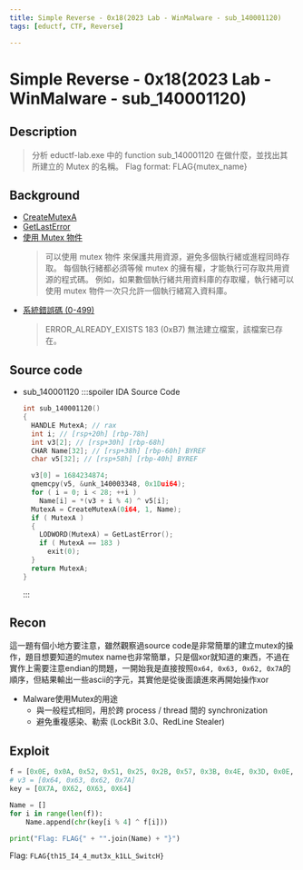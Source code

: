 ```yaml
---
title: Simple Reverse - 0x18(2023 Lab - WinMalware - sub_140001120)
tags: [eductf, CTF, Reverse]

---
```


# Simple Reverse - 0x18(2023 Lab - WinMalware - sub_140001120)
## Description
> 分析 eductf-lab.exe 中的 function sub_140001120 在做什麼，並找出其所建立的 Mutex 的名稱。
> Flag format: FLAG{mutex_name}
## Background
* [CreateMutexA](https://learn.microsoft.com/zh-tw/windows/win32/api/synchapi/nf-synchapi-createmutexa)
* [GetLastError](https://learn.microsoft.com/zh-tw/windows/win32/api/errhandlingapi/nf-errhandlingapi-getlasterror)
* [使用 Mutex 物件](https://learn.microsoft.com/zh-tw/windows/win32/sync/using-mutex-objects)
    > 可以使用 mutex 物件 來保護共用資源，避免多個執行緒或進程同時存取。 每個執行緒都必須等候 mutex 的擁有權，才能執行可存取共用資源的程式碼。 例如，如果數個執行緒共用資料庫的存取權，執行緒可以使用 mutex 物件一次只允許一個執行緒寫入資料庫。
* [系統錯誤碼 (0-499)](https://learn.microsoft.com/zh-tw/windows/win32/debug/system-error-codes--0-499-)
    > ERROR_ALREADY_EXISTS
    > 183 (0xB7)
    > 無法建立檔案，該檔案已存在。
## Source code
* sub_140001120
    :::spoiler IDA Source Code
    ```cpp
    int sub_140001120()
    {    
      HANDLE MutexA; // rax
      int i; // [rsp+20h] [rbp-78h]
      int v3[2]; // [rsp+30h] [rbp-68h]
      CHAR Name[32]; // [rsp+38h] [rbp-60h] BYREF
      char v5[32]; // [rsp+58h] [rbp-40h] BYREF

      v3[0] = 1684234874;
      qmemcpy(v5, &unk_140003348, 0x1Dui64);
      for ( i = 0; i < 28; ++i )
        Name[i] = *(v3 + i % 4) ^ v5[i];
      MutexA = CreateMutexA(0i64, 1, Name);
      if ( MutexA )
      {
        LODWORD(MutexA) = GetLastError();
        if ( MutexA == 183 )
          exit(0);
      }
      return MutexA;
    }
    ```
    :::
## Recon
這一題有個小地方要注意，雖然觀察過source code是非常簡單的建立mutex的操作，題目想要知道的mutex name也非常簡單，只是個xor就知道的東西，不過在實作上需要注意endian的問題，一開始我是直接按照`0x64, 0x63, 0x62, 0x7A`的順序，但結果輸出一些ascii的字元，其實他是從後面讀進來再開始操作xor

* Malware使用Mutex的用途
    * 與一般程式相同，用於跨 process / thread 間的 synchronization
    * 避免重複感染、勒索 (LockBit 3.0、RedLine Stealer)
## Exploit
```python
f = [0x0E, 0x0A, 0x52, 0x51, 0x25, 0x2B, 0x57, 0x3B, 0x4E, 0x3D, 0x0E, 0x11, 0x0E, 0x51, 0x1B, 0x3B, 0x11, 0x53, 0x2F, 0x28, 0x25, 0x31, 0x14, 0x0D, 0x0E, 0x01, 0x2B, 0x64]
# v3 = [0x64, 0x63, 0x62, 0x7A]
key = [0X7A, 0X62, 0X63, 0X64]

Name = []
for i in range(len(f)):
    Name.append(chr(key[i % 4] ^ f[i]))

print("Flag: FLAG{" + "".join(Name) + "}")
```

Flag: `FLAG{th15_I4_4_mut3x_k1LL_SwitcH}`